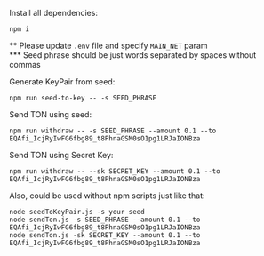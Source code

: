 Install all dependencies:
```
npm i
```

** Please update `.env` file and specify `MAIN_NET` param   
*** Seed phrase should be just words separated by spaces without commas

Generate KeyPair from seed:
```
npm run seed-to-key -- -s SEED_PHRASE
```

Send TON using seed:
```
npm run withdraw -- -s SEED_PHRASE --amount 0.1 --to EQAfi_IcjRyIwFG6fbg89_t8PhnaGSM0sO1pg1LRJaIONBza
```

Send TON using Secret Key:
```
npm run withdraw -- --sk SECRET_KEY --amount 0.1 --to EQAfi_IcjRyIwFG6fbg89_t8PhnaGSM0sO1pg1LRJaIONBza
```

Also, could be used without npm scripts just like that:
```
node seedToKeyPair.js -s your seed
node sendTon.js -s SEED_PHRASE --amount 0.1 --to EQAfi_IcjRyIwFG6fbg89_t8PhnaGSM0sO1pg1LRJaIONBza
node sendTon.js -sk SECRET_KEY --amount 0.1 --to EQAfi_IcjRyIwFG6fbg89_t8PhnaGSM0sO1pg1LRJaIONBza
```